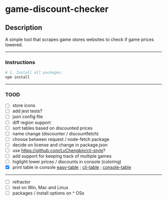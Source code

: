 # game-discount-checker

## Description

A simple tool that scrapes game stores websites to check if game prices lowered.

---

### Instructions

```bash
# 1. Install all packages:
npm install
```

---

### TOOD

- [ ] store icons
- [ ] add jest tests?
- [ ] json config file
- [ ] diff region support
- [ ] sort tables based on discounted prices
- [ ] name change (discounter / discountfetch)
- [ ] choose between request / node-fetch package
- [ ] decide on license and change in package.json
- [ ] use <https://github.com/LvChengbin/cli-style>?
- [ ] add support for keeping track of multiple games
- [ ] higlight lower prices / discounts in console (coloring)
- [X] print table in console [easy-table](https://www.npmjs.com/package/easy-table) ; [cli-table](https://github.com/Automattic/cli-table) ; [console-table](https://github.com/LvChengbin/console-table)

---

- [ ] refractor
- [ ] test on Win, Mac and Linux
- [ ] packages / install options on ^ OSs
